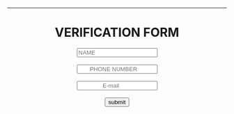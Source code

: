 <hr><CEnter><h1>  VERIFICATION FORM</h1>
<input type="text" placeholder="NAME"> <br>
<br>
<input type="number" placeholder="       PHONE NUMBER">

<br>
<br><input type="mail"  placeholder="               E-mail"><br>
<br>
<a href="C:\Users\SURYA\Desktop\Maheshs's iphone\1.html"><input type="button" value="submit"></a>
